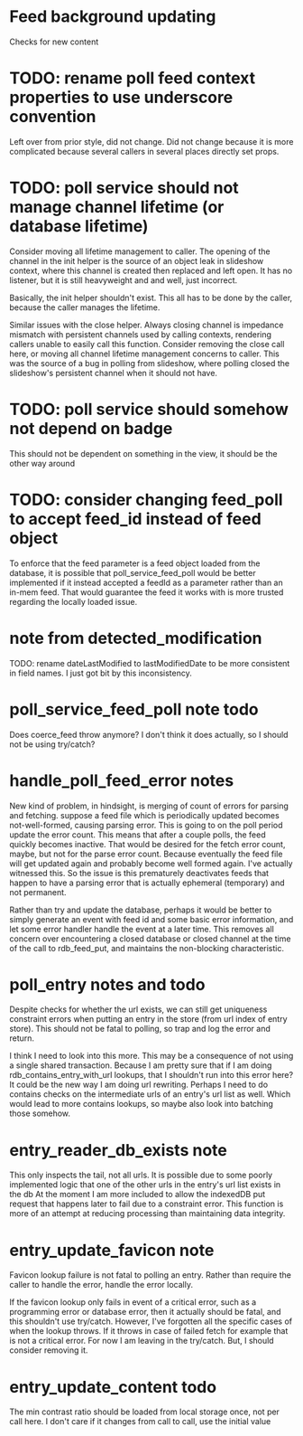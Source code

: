 
# Feed background updating

Checks for new content

# TODO: rename poll feed context properties to use underscore convention

Left over from prior style, did not change. Did not change because it is more complicated because several callers in several places directly set props.

# TODO: poll service should not manage channel lifetime (or database lifetime)

Consider moving all lifetime management to caller. The opening of the channel in the init helper is the source of an object leak in slideshow context, where this channel is created then replaced and left open. It has no listener, but it is still heavyweight and and well, just incorrect.

Basically, the init helper shouldn't exist. This all has to be done by the caller, because the caller manages the lifetime.

Similar issues with the close helper. Always closing channel is impedance mismatch with persistent channels used by calling contexts, rendering callers unable to easily call this function. Consider removing the close call here, or moving all channel lifetime management concerns to caller. This was the source of a bug in polling from slideshow, where polling closed the slideshow's persistent channel when it should not have.


# TODO: poll service should somehow not depend on badge

This should not be dependent on something in the view, it should be the other way around

# TODO: consider changing feed_poll to accept feed_id instead of feed object

To enforce that the feed parameter is a feed object loaded from the database, it is possible that poll_service_feed_poll would be better implemented if it instead accepted a feedId as a parameter rather than an in-mem feed. That would guarantee the feed it works with is more trusted regarding the locally loaded issue.

# note from detected_modification

TODO: rename dateLastModified to lastModifiedDate to be more consistent in field names. I just got bit by this inconsistency.

# poll_service_feed_poll note todo

Does coerce_feed throw anymore? I don't think it does actually, so I should not be using try/catch?

# handle_poll_feed_error notes

New kind of problem, in hindsight, is merging of count of errors for parsing and fetching. suppose a feed file which is periodically updated becomes not-well-formed, causing parsing error. This is going to on the poll period update the error count. This means that after a couple polls, the feed quickly becomes inactive. That would be desired for the fetch error count, maybe, but not for the parse error count. Because eventually the feed file will get updated again and probably become well formed again. I've actually witnessed this. So the issue is this prematurely deactivates feeds that happen to have a parsing error that is actually ephemeral (temporary) and not permanent.

Rather than try and update the database, perhaps it would be better to simply generate an event with feed id and some basic error information, and let some error handler handle the event at a later time. This removes all concern over encountering a closed database or closed channel at the time of the call to rdb_feed_put, and maintains the non-blocking characteristic.

# poll_entry notes and todo

Despite checks for whether the url exists, we can still get uniqueness constraint errors when putting an entry in the store (from url index of entry store). This should not be fatal to polling, so trap and log the error and return.

I think I need to look into this more. This may be a consequence of not using a single shared transaction. Because I am pretty sure that if I am doing rdb_contains_entry_with_url lookups, that I shouldn't run into this error here? It could be the new way I am doing url rewriting. Perhaps I need to do contains checks on the intermediate urls of an entry's url list as well. Which would lead to more contains lookups, so maybe also look into batching those somehow.

# entry_reader_db_exists note

This only inspects the tail, not all urls. It is possible due to some poorly implemented logic that one of the other urls in the entry's url list exists in the db At the moment I am more included to allow the indexedDB put request that happens later to fail due to a constraint error. This function is more of an attempt at reducing processing than maintaining data integrity.

# entry_update_favicon note

Favicon lookup failure is not fatal to polling an entry. Rather than require the caller to handle the error, handle the error locally.

If the favicon lookup only fails in event of a critical error, such as a programming error or database error, then it actually should be fatal, and this shouldn't use try/catch. However, I've forgotten all the specific cases of when the lookup throws. If it throws in case of failed fetch for example that is not a critical error. For now I am leaving in the try/catch. But, I should consider removing it.

# entry_update_content todo

The min contrast ratio should be loaded from local storage once, not per call here. I don't care if it changes from call to call, use the initial value
